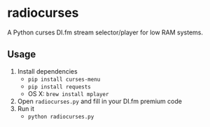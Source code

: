 # radiocurses
A Python curses DI.fm stream selector/player for low RAM systems.

## Usage

1. Install dependencies
   - `pip install curses-menu`
   - `pip install requests`
   - OS X: `brew install mplayer`
1. Open `radiocurses.py` and fill in your DI.fm premium code
1. Run it
   - `python radiocurses.py`
